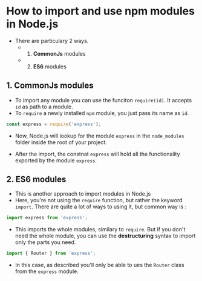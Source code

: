 # How to import and use npm modules in Node.js

- There are particulary 2 ways.
    - 1. **CommonJs** modules
    - 2. **ES6** modules


## 1. CommonJs modules
- To import any module you can use the funciton `require(id)`. It accepts `id` as path to a module.
- To `require` a newly installed `npm` module, you just pass its name as `id`.

```js
const express = require('express');
```
- Now, Node.js will lookup for the module `express` in the `node_modules` folder inside the root of your project.

- After the import, the constnat `express` will hold all the functionality exported by the module `express`.

## 2. ES6 modules

- This is another approach to import modules in Node.js 
- Here, you're not using the `require` function, but rather the keyword `import`. There are quite a lot of ways to using it, but common way is : 
```js
import express from 'express';
```
- This imports the whole modules, similary to `require`. But if you don't need the whole module, you can use the **destructuring** syntax to import only the parts you need.
```js
import { Router } from 'express';
```
- In this case, as described you'll only be able to ues the `Router` class from the `express` module.
